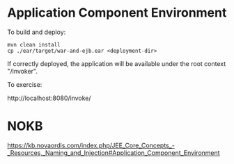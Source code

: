 # Application Component Environment

To build and deploy:

````
mvn clean install
cp ./ear/target/war-and-ejb.ear <deployment-dir>

````    

If correctly deployed, the application will be available under the root context "/invoker".

To exercise:

http://localhost:8080/invoke/

# NOKB

https://kb.novaordis.com/index.php/JEE_Core_Concepts_-_Resources,_Naming_and_Injection#Application_Component_Environment
